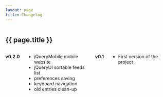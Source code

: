 ```yaml
---
layout: page
title: Changelog
---
```


<div id="changelog">
	<div class="row">
		<div class="large-12 columns">
			<h2>{{ page.title }}</h2>
		</div>
	</div>
	<div class="row">
		<div class="large-12 columns" markdown="1">

**v0.2.0**

* jQueryMobile mobile website
* jQueryUI sortable feeds list
* preferences saving
* keyboard navigation
* old entries clean-up

**v0.1**

* First version of the project

	
</div>
</div>
</div>